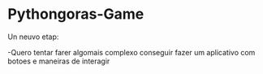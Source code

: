 # Pythongoras-Game
Un neuvo etap:

-Quero tentar farer algomais complexo 
 conseguir fazer um aplicativo com botoes e maneiras de interagir
